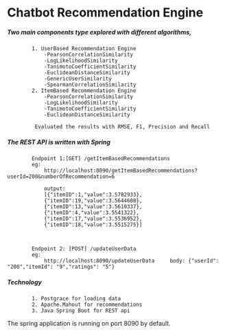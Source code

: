 # Chatbot Recommendation Engine

##### Two main components type explored with different algorithms,

            1. UserBased Recommendation Engine
                -PearsonCorrelationSimilarity
                -LogLikelihoodSimilarity
                -TanimotoCoefficientSimilarity
                -EuclideanDistanceSimilarity
                -GenericUserSimilarity
                -SpearmanCorrelationSimilarity
            2. ItemBased Recommendation Engine
                -PearsonCorrelationSimilarity
                -LogLikelihoodSimilarity
                -TanimotoCoefficientSimilarity
                -EuclideanDistanceSimilarity
                
             Evaluated the results with RMSE, F1, Precision and Recall
     
            
##### The REST API is written with Spring
            
            Endpoint 1:[GET] /getItemBasedRecommendations
            eg:
                http://localhost:8090/getItemBasedRecommendations?userId=200&numberOfRecommendation=6
                
                output:
                [{"itemID":1,"value":3.5782933},
                {"itemID":19,"value":3.5644608},
                {"itemID":13,"value":3.5610337},
                {"itemID":4,"value":3.5541322},
                {"itemID":17,"value":3.5536952},
                {"itemID":18,"value":3.5515275}]
            
            
            
            Endpoint 2: [POST] /updateUserData
            eg:
                http://localhost:8090/updateUserData     body: {"userId": "200","itemId": "9","ratings": "5"}
                
                
 ##### Technology
            1. Postgrace for loading data
            2. Apache.Mahout for recommendations
            3. Java Spring Boot for REST api
 
The spring application is running on port 8090 by default.
 